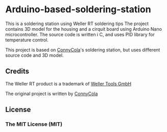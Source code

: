 # Arduino-based-soldering-station
This is a soldering station using Weller RT soldering tips
The project contains 3D model for the housing and a cirquit board using Arduino Nano microcontroller.
The source code is written i C, and uses PID library for temperature control.

This project is based on [ConnyCola](https://github.com/ConnyCola/SolderingStation/tree/master/3D)'s soldering station, but uses different source code and 3D model.



## Credits

The Weller RT product is a trademark of [Weller Tools GmbH](https://www.weller-tools.com/index.html)

The original project is written by [ConnyCola](https://github.com/ConnyCola/SolderingStation/tree/master/3D)

## License

### The MIT License (MIT)
